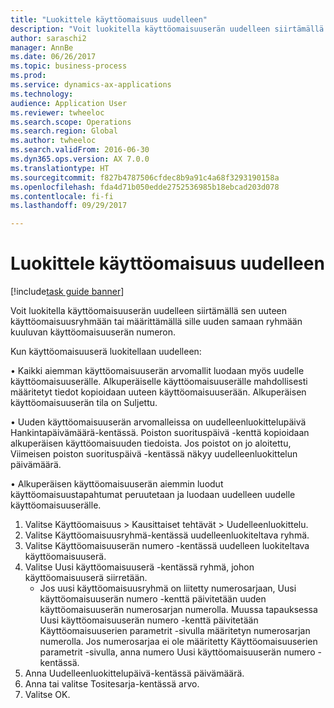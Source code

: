 ```yaml
--- 
title: "Luokittele käyttöomaisuus uudelleen"
description: "Voit luokitella käyttöomaisuuserän uudelleen siirtämällä sen uuteen käyttöomaisuusryhmään tai määrittämällä sille uuden samaan ryhmään kuuluvan käyttöomaisuuserän numeron."
author: saraschi2
manager: AnnBe
ms.date: 06/26/2017
ms.topic: business-process
ms.prod: 
ms.service: dynamics-ax-applications
ms.technology: 
audience: Application User
ms.reviewer: twheeloc
ms.search.scope: Operations
ms.search.region: Global
ms.author: twheeloc
ms.search.validFrom: 2016-06-30
ms.dyn365.ops.version: AX 7.0.0
ms.translationtype: HT
ms.sourcegitcommit: f827b4787506cfdec8b9a91c4a68f3293190158a
ms.openlocfilehash: fda4d71b050edde2752536985b18ebcad203d078
ms.contentlocale: fi-fi
ms.lasthandoff: 09/29/2017

---
```

# <a name="reclassify-fixed-assets"></a>Luokittele käyttöomaisuus uudelleen

[!include[task guide banner](../../includes/task-guide-banner.md)]

Voit luokitella käyttöomaisuuserän uudelleen siirtämällä sen uuteen käyttöomaisuusryhmään tai määrittämällä sille uuden samaan ryhmään kuuluvan käyttöomaisuuserän numeron. 

Kun käyttöomaisuuserä luokitellaan uudelleen:

• Kaikki aiemman käyttöomaisuuserän arvomallit luodaan myös uudelle käyttöomaisuuserälle. Alkuperäiselle käyttöomaisuuserälle mahdollisesti määritetyt tiedot kopioidaan uuteen käyttöomaisuuserään. Alkuperäisen käyttöomaisuuserän tila on Suljettu. 

• Uuden käyttöomaisuuserän arvomalleissa on uudelleenluokittelupäivä Hankintapäivämäärä-kentässä. Poiston suorituspäivä -kenttä kopioidaan alkuperäisen käyttöomaisuuden tiedoista. Jos poistot on jo aloitettu, Viimeisen poiston suorituspäivä -kentässä näkyy uudelleenluokittelun päivämäärä. 

• Alkuperäisen käyttöomaisuuserän aiemmin luodut käyttöomaisuustapahtumat peruutetaan ja luodaan uudelleen uudelle käyttöomaisuuserälle.

1. Valitse Käyttöomaisuus > Kausittaiset tehtävät > Uudelleenluokittelu.
2. Valitse Käyttöomaisuusryhmä-kentässä uudelleenluokiteltava ryhmä.
3. Valitse Käyttöomaisuuserän numero -kentässä uudelleen luokiteltava käyttöomaisuuserä.
4. Valitse Uusi käyttöomaisuuserä -kentässä ryhmä, johon käyttöomaisuuserä siirretään.
    * Jos uusi käyttöomaisuusryhmä on liitetty numerosarjaan, Uusi käyttöomaisuuserän numero -kenttä päivitetään uuden käyttöomaisuuserän numerosarjan numerolla. Muussa tapauksessa Uusi käyttöomaisuuserän numero -kenttä päivitetään Käyttöomaisuuserien parametrit -sivulla määritetyn numerosarjan numerolla. Jos numerosarjaa ei ole määritetty Käyttöomaisuuserien parametrit -sivulla, anna numero Uusi käyttöomaisuuserän numero -kentässä.  
5. Anna Uudelleenluokittelupäivä-kentässä päivämäärä.
6. Anna tai valitse Tositesarja-kentässä arvo.
7. Valitse OK.



